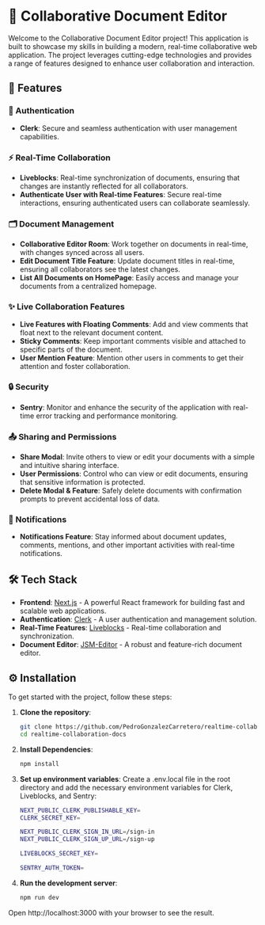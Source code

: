 # 📝 Collaborative Document Editor

Welcome to the Collaborative Document Editor project! This application is built to showcase my skills in building a modern, real-time collaborative web application. The project leverages cutting-edge technologies and provides a range of features designed to enhance user collaboration and interaction.

## 🚀 Features

### 🔐 Authentication
- **Clerk**: Secure and seamless authentication with user management capabilities.

### ⚡ Real-Time Collaboration
- **Liveblocks**: Real-time synchronization of documents, ensuring that changes are instantly reflected for all collaborators.
- **Authenticate User with Real-time Features**: Secure real-time interactions, ensuring authenticated users can collaborate seamlessly.

### 🗂️ Document Management
- **Collaborative Editor Room**: Work together on documents in real-time, with changes synced across all users.
- **Edit Document Title Feature**: Update document titles in real-time, ensuring all collaborators see the latest changes.
- **List All Documents on HomePage**: Easily access and manage your documents from a centralized homepage.

### ✨ Live Collaboration Features
- **Live Features with Floating Comments**: Add and view comments that float next to the relevant document content.
- **Sticky Comments**: Keep important comments visible and attached to specific parts of the document.
- **User Mention Feature**: Mention other users in comments to get their attention and foster collaboration.

### 🔒 Security
- **Sentry**: Monitor and enhance the security of the application with real-time error tracking and performance monitoring.

### 📤 Sharing and Permissions
- **Share Modal**: Invite others to view or edit your documents with a simple and intuitive sharing interface.
- **User Permissions**: Control who can view or edit documents, ensuring that sensitive information is protected.
- **Delete Modal & Feature**: Safely delete documents with confirmation prompts to prevent accidental loss of data.

### 🔔 Notifications
- **Notifications Feature**: Stay informed about document updates, comments, mentions, and other important activities with real-time notifications.

## 🛠️ Tech Stack
- **Frontend**: [Next.js](https://nextjs.org/) - A powerful React framework for building fast and scalable web applications.
- **Authentication**: [Clerk](https://clerk.com/) - A user authentication and management solution.
- **Real-Time Features**: [Liveblocks](https://liveblocks.io/) - Real-time collaboration and synchronization.
- **Document Editor**: [JSM-Editor](https://www.npmjs.com/package/jsm-editor?activeTab=readme) - A robust and feature-rich document editor.

## ⚙️ Installation

To get started with the project, follow these steps:

1. **Clone the repository**:
   ```bash
   git clone https://github.com/PedroGonzalezCarretero/realtime-collaboration-docs.git
   cd realtime-collaboration-docs


2. **Install Dependencies**:
   ```bash
   npm install

3. **Set up environment variables**:
Create a .env.local file in the root directory and add the necessary environment variables for Clerk, Liveblocks, and Sentry:
   ```bash
   NEXT_PUBLIC_CLERK_PUBLISHABLE_KEY=
   CLERK_SECRET_KEY=
   
   NEXT_PUBLIC_CLERK_SIGN_IN_URL=/sign-in
   NEXT_PUBLIC_CLERK_SIGN_UP_URL=/sign-up
   
   LIVEBLOCKS_SECRET_KEY=
   
   SENTRY_AUTH_TOKEN=

4. **Run the development server**:
   ```bash
   npm run dev


Open http://localhost:3000 with your browser to see the result.
